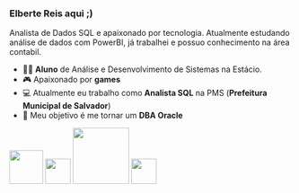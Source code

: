 ### Elberte Reis aqui ;)
Analista de Dados SQL e apaixonado por tecnologia. Atualmente estudando análise de dados com PowerBI, já trabalhei e possuo conhecimento na área contabil. 

- 👨‍💻 **Aluno** de Análise e Desenvolvimento de Sistemas na Estácio.
- 🎮 Apaixonado por **games**  
- 💻 Atualmente eu trabalho como **Analista SQL** na PMS (**Prefeitura Municipal de Salvador**)
- 💾 Meu objetivo é me tornar um **DBA Oracle**


<img margin-top="0px" width ="60" heigth ="60" src="https://cdn.jsdelivr.net/gh/devicons/devicon/icons/oracle/oracle-original.svg" />  <img width="45" heigth ="45" src="https://cdn.jsdelivr.net/gh/devicons/devicon/icons/linux/linux-original.svg" />  <img width="100" heigth ="100" src="https://res.cloudinary.com/hevo/image/upload/c_scale,w_445,h_250/f_auto,q_auto/v1656484625/hevo-learn/microsoft-power-bi-logo.png?_i=AA" />  <img width="45" heigth ="45" src="https://cdn.jsdelivr.net/gh/devicons/devicon/icons/gitlab/gitlab-original-wordmark.svg" />

 
   
  







